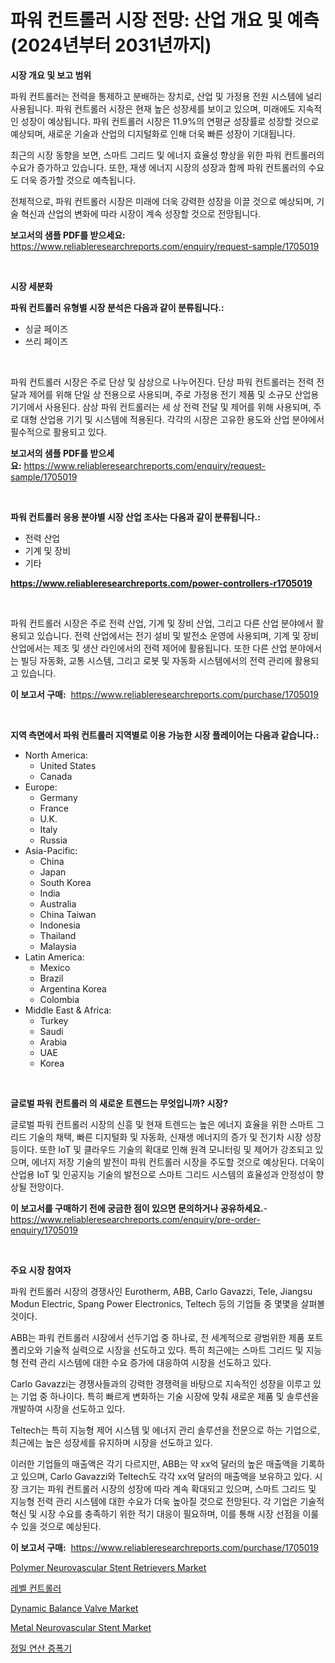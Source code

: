 <p><h1>파워 컨트롤러 시장 전망: 산업 개요 및 예측 (2024년부터 2031년까지)</h1></p><p><strong>시장 개요 및 보고 범위</strong></p>
<p><p>파워 컨트롤러는 전력을 통제하고 분배하는 장치로, 산업 및 가정용 전원 시스템에 널리 사용됩니다. 파워 컨트롤러 시장은 현재 높은 성장세를 보이고 있으며, 미래에도 지속적인 성장이 예상됩니다. 파워 컨트롤러 시장은 11.9%의 연평균 성장률로 성장할 것으로 예상되며, 새로운 기술과 산업의 디지털화로 인해 더욱 빠른 성장이 기대됩니다.</p><p>최근의 시장 동향을 보면, 스마트 그리드 및 에너지 효율성 향상을 위한 파워 컨트롤러의 수요가 증가하고 있습니다. 또한, 재생 에너지 시장의 성장과 함께 파워 컨트롤러의 수요도 더욱 증가할 것으로 예측됩니다.</p><p>전체적으로, 파워 컨트롤러 시장은 미래에 더욱 강력한 성장을 이끌 것으로 예상되며, 기술 혁신과 산업의 변화에 따라 시장이 계속 성장할 것으로 전망됩니다.</p></p>
<p><strong>보고서의 샘플 PDF를 받으세요:</strong> <a href="https://www.reliableresearchreports.com/enquiry/request-sample/1705019">https://www.reliableresearchreports.com/enquiry/request-sample/1705019</a></p>
<p>&nbsp;</p>
<p><strong>시장 세분화</strong></p>
<p><strong>파워 컨트롤러 유형별 시장 분석은 다음과 같이 분류됩니다.:</strong></p>
<p><ul><li>싱글 페이즈</li><li>쓰리 페이즈</li></ul></p>
<p>&nbsp;</p>
<p><p>파워 컨트롤러 시장은 주로 단상 및 삼상으로 나누어진다. 단상 파워 컨트롤러는 전력 전달과 제어를 위해 단일 상 전용으로 사용되며, 주로 가정용 전기 제품 및 소규모 산업용 기기에서 사용된다. 삼상 파워 컨트롤러는 세 상 전력 전달 및 제어를 위해 사용되며, 주로 대형 산업용 기기 및 시스템에 적용된다. 각각의 시장은 고유한 용도와 산업 분야에서 필수적으로 활용되고 있다.</p></p>
<p><strong>보고서의 샘플 PDF를 받으세요:</strong>&nbsp;<a href="https://www.reliableresearchreports.com/enquiry/request-sample/1705019">https://www.reliableresearchreports.com/enquiry/request-sample/1705019</a></p>
<p>&nbsp;</p>
<p><strong> 파워 컨트롤러 응용 분야별 시장 산업 조사는 다음과 같이 분류됩니다.:</strong></p>
<p><ul><li>전력 산업</li><li>기계 및 장비</li><li>기타</li></ul></p>
<p><strong><a href="https://www.reliableresearchreports.com/power-controllers-r1705019">https://www.reliableresearchreports.com/power-controllers-r1705019</a></strong></p>
<p>&nbsp;</p>
<p><p>파워 컨트롤러 시장은 주로 전력 산업, 기계 및 장비 산업, 그리고 다른 산업 분야에서 활용되고 있습니다. 전력 산업에서는 전기 설비 및 발전소 운영에 사용되며, 기계 및 장비 산업에서는 제조 및 생산 라인에서의 전력 제어에 활용됩니다. 또한 다른 산업 분야에서는 빌딩 자동화, 교통 시스템, 그리고 로봇 및 자동화 시스템에서의 전력 관리에 활용되고 있습니다.</p></p>
<p><strong>이 보고서 구매:</strong>&nbsp; <a href="https://www.reliableresearchreports.com/purchase/1705019">https://www.reliableresearchreports.com/purchase/1705019</a></p>
<p>&nbsp;</p>
<p><strong>지역 측면에서 파워 컨트롤러 지역별로 이용 가능한 시장 플레이어는 다음과 같습니다.:</strong></p>
<p><ul>
    <li>
        North America:
        <ul>
            <li>United States</li>
            <li>Canada</li>
        </ul>
    </li>
    <li>
        Europe:
        <ul>
            <li>Germany</li>
            <li>France</li>
            <li>U.K.</li>
            <li>Italy</li>
            <li>Russia</li>
        </ul>
    </li>
    <li>
        Asia-Pacific:
        <ul>
            <li>China</li>
            <li>Japan</li>
            <li>South Korea</li>
            <li>India</li>
            <li>Australia</li>
            <li>China Taiwan</li>
            <li>Indonesia</li>
            <li>Thailand</li>
            <li>Malaysia</li>
        </ul>
    </li>
    <li>
        Latin America:
        <ul>
            <li>Mexico</li>
            <li>Brazil</li>
            <li>Argentina Korea</li>
            <li>Colombia</li>
        </ul>
    </li>
    <li>
        Middle East & Africa:
        <ul>
            <li>Turkey</li>
            <li>Saudi</li>
            <li>Arabia</li>
            <li>UAE</li>
            <li>Korea</li>
        </ul>
    </li>
    </ul></p>
<p>&nbsp;</p>
<p><strong>글로벌 파워 컨트롤러 의 새로운 트렌드는 무엇입니까? 시장?</strong></p>
<p><p>글로벌 파워 컨트롤러 시장의 신흥 및 현재 트렌드는 높은 에너지 효율을 위한 스마트 그리드 기술의 채택, 빠른 디지털화 및 자동화, 신재생 에너지의 증가 및 전기차 시장 성장 등이다. 또한 IoT 및 클라우드 기술의 확대로 인해 원격 모니터링 및 제어가 강조되고 있으며, 에너지 저장 기술의 발전이 파워 컨트롤러 시장을 주도할 것으로 예상된다. 더욱이 산업용 IoT 및 인공지능 기술의 발전으로 스마트 그리드 시스템의 효율성과 안정성이 향상될 전망이다.</p></p>
<p><strong>이 보고서를 구매하기 전에 궁금한 점이 있으면 문의하거나 공유하세요.</strong>- <a href="https://www.reliableresearchreports.com/enquiry/pre-order-enquiry/1705019">https://www.reliableresearchreports.com/enquiry/pre-order-enquiry/1705019</a></p>
<p>&nbsp;</p>
<p><strong>주요 시장 참여자</strong></p>
<p><p>파워 컨트롤러 시장의 경쟁사인 Eurotherm, ABB, Carlo Gavazzi, Tele, Jiangsu Modun Electric, Spang Power Electronics, Teltech 등의 기업들 중 몇몇을 살펴볼 것이다. </p><p>ABB는 파워 컨트롤러 시장에서 선두기업 중 하나로, 전 세계적으로 광범위한 제품 포트폴리오와 기술적 실력으로 시장을 선도하고 있다. 특히 최근에는 스마트 그리드 및 지능형 전력 관리 시스템에 대한 수요 증가에 대응하여 시장을 선도하고 있다. </p><p>Carlo Gavazzi는 경쟁사들과의 강력한 경쟁력을 바탕으로 지속적인 성장을 이루고 있는 기업 중 하나이다. 특히 빠르게 변화하는 기술 시장에 맞춰 새로운 제품 및 솔루션을 개발하여 시장을 선도하고 있다. </p><p>Teltech는 특히 지능형 제어 시스템 및 에너지 관리 솔루션을 전문으로 하는 기업으로, 최근에는 높은 성장세를 유지하며 시장을 선도하고 있다. </p><p>이러한 기업들의 매출액은 각기 다르지만, ABB는 약 xx억 달러의 높은 매출액을 기록하고 있으며, Carlo Gavazzi와 Teltech도 각각 xx억 달러의 매출액을 보유하고 있다. 시장 크기는 파워 컨트롤러 시장의 성장에 따라 계속 확대되고 있으며, 스마트 그리드 및 지능형 전력 관리 시스템에 대한 수요가 더욱 높아질 것으로 전망된다. 각 기업은 기술적 혁신 및 시장 수요를 충족하기 위한 적기 대응이 필요하며, 이를 통해 시장 선점을 이룰 수 있을 것으로 예상된다.</p></p>
<p><strong>이 보고서 구매:</strong>&nbsp;&nbsp;<a href="https://www.reliableresearchreports.com/purchase/1705019">https://www.reliableresearchreports.com/purchase/1705019</a></p>
<p><p><a href="https://github.com/irfadac/Market-Research-Report-List-2/blob/main/polymer-neurovascular-stent-retrievers-market.md">Polymer Neurovascular Stent Retrievers Market</a></p><p><a href="https://github.com/ZacharyScthmitt4465/Market-Research-Report-List-1/blob/main/774108621166.md">레벨 컨트롤러</a></p><p><a href="https://view.publitas.com/reportprime-1/dynamic-balance-valve-market-share-evolution-and-market-growth-trends-2024-2031/">Dynamic Balance Valve Market</a></p><p><a href="https://github.com/myacatherineblakecaczo9vcsw/Market-Research-Report-List-2/blob/main/metal-neurovascular-stent-market.md">Metal Neurovascular Stent Market</a></p><p><a href="https://github.com/lkwggful07722/Market-Research-Report-List-1/blob/main/226898135265.md">정밀 연산 증폭기</a></p></p>